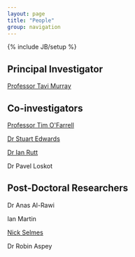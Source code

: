 ```yaml
---
layout: page
title: "People"
group: navigation
---
```

{% include JB/setup %}

Principal Investigator
----------------------
[Professor Tavi Murray](http://www.swan.ac.uk/staff/academic/environmentsociety/geography/murrayt/)

Co-investigators
----------------
[Professor Tim O'Farrell](http://www.sheffield.ac.uk/eee/staff/t_ofarrell)

[Dr Stuart Edwards](http://www.ncl.ac.uk/ceg/staff/profile/stuart.edwards)

[Dr Ian Rutt](http://www.swan.ac.uk/staff/academic/environmentsociety/geography/ruttian/)

Dr Pavel Loskot

Post-Doctoral Researchers
-------------------------
Dr Anas Al-Rawi

Ian Martin

[Nick Selmes](http://www.swan.ac.uk/staff/academic/environmentsociety/geography/selmesnick/)

Dr Robin Aspey
